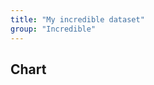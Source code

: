 ```yaml
---
title: "My incredible dataset"
group: "Incredible"
---
```


## Chart

<LineChart
    title="US Population By Decade"
    xAxis="Year"
    yAxis="Population (mi)"
    data="my-incredible-data.csv"
/>
